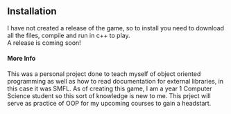 ## Installation

I have not created a release of the game, so to install you need to download all the files, compile and run in c++ to play. <br>
A release is coming soon!

#### More Info

This was a personal project done to teach myself of object oriented programming as well as how to read documentation for external libraries, 
in this case it was SMFL. As of creating this game, I am a year 1 Computer Science student so this sort of knowledge is new to me. This
prject will serve as practice of OOP for my upcoming courses to gain a headstart.
